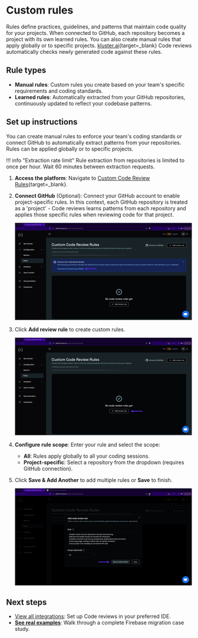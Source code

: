 # Custom rules

Rules define practices, guidelines, and patterns that maintain code quality for your projects. When connected to GitHub, each repository becomes a project with its own learned rules. You can also create manual rules that apply globally or to specific projects. [kluster.ai](https://kluster.ai){target=_blank} Code reviews automatically checks newly generated code against these rules.

## Rule types

- **Manual rules**: Custom rules you create based on your team's specific requirements and coding standards.
- **Learned rules**: Automatically extracted from your GitHub repositories, continuously updated to reflect your codebase patterns.

## Set up instructions

You can create manual rules to enforce your team's coding standards or connect GitHub to automatically extract patterns from your repositories. Rules can be applied globally or to specific projects.

!!! info "Extraction rate limit"
    Rule extraction from repositories is limited to once per hour. Wait 60 minutes between extraction requests.

1. **Access the platform**: Navigate to [Custom Code Review Rules](https://platform.kluster.ai/custom-code-review-rules){target=_blank}.

2. **Connect GitHub** (Optional): Connect your GitHub account to enable project-specific rules. In this context, each GitHub repository is treated as a 'project' - Code reviews learns patterns from each repository and applies those specific rules when reviewing code for that project.

    ![Connect to GitHub](../../images/code-reviews/code/configuration/rules/rules-1.webp)

3. Click **Add review rule** to create custom rules.

    ![Add review rule button](../../images/code-reviews/code/configuration/rules/rules-2.webp)

4. **Configure rule scope**: Enter your rule and select the scope:
    - **All**: Rules apply globally to all your coding sessions.
    - **Project-specific**: Select a repository from the dropdown (requires GitHub connection).

5. Click **Save & Add Another** to add multiple rules or **Save** to finish.

    ![Add code review rule dialog](../../images/code-reviews/code/configuration/rules/rules-3.webp)

## Next steps

- [View all integrations](/verify/quickstart/): Set up Code reviews in your preferred IDE.
- **[See real examples](/verify/examples/cursor-firebase-nextjs/)**: Walk through a complete Firebase migration case study.